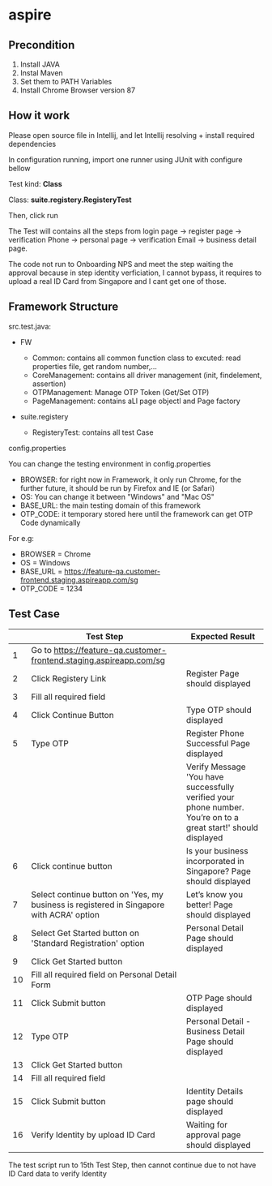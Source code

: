 # aspire

## Precondition
1. Install JAVA
2. Instal Maven
3. Set them to PATH Variables
4. Install Chrome Browser version 87

## How it work
Please open source file in Intellij, and let Intellij resolving + install required dependencies

In configuration running, import one runner using JUnit with configure bellow

Test kind: **Class**

Class: **suite.registery.RegisteryTest**

Then, click run

The Test will contains all the steps from login page -> register page -> verification Phone -> personal page -> verification Email -> business detail page.

The code not run to Onboarding NPS and meet the step waiting the approval because in step identity verficiation, I cannot bypass, it requires to upload a real ID Card from Singapore and I cant get one of those.

## Framework Structure
src.test.java:

- FW
    - Common: contains all common function class to excuted: read properties file, get random number,...
    - CoreManagement:  contains all driver management (init, findelement, assertion)
    - OTPManagement: Manage OTP Token (Get/Set OTP)
    - PageManagement: contains aLl page objectl and Page factory

- suite.registery
    - RegisteryTest: contains all test Case

config.properties

You can change the testing environment in config.properties
- BROWSER: for right now in Framework, it only run Chrome, for the further future, it should be run by Firefox and IE (or Safari)
- OS: You can change it between "Windows" and "Mac OS"
- BASE_URL: the main testing domain of this framework
- OTP_CODE: it temporary stored here until the framework can get OTP Code dynamically

For e.g:
- BROWSER = Chrome
- OS = Windows
- BASE_URL = https://feature-qa.customer-frontend.staging.aspireapp.com/sg
- OTP_CODE = 1234

## Test Case

| | Test Step | Expected Result |
| ------ | ------ | ------ |
| 1 | Go to https://feature-qa.customer-frontend.staging.aspireapp.com/sg | |
| 2 | Click Registery Link | Register Page should displayed |
| 3 | Fill all required field | |
| 4 | Click Continue Button | Type OTP should displayed |
| 5 | Type OTP | Register Phone Successful Page displayed |
|   | | Verify Message 'You have successfully verified your phone number. You’re on to a great start!' should displayed |
| 6 | Click continue button | Is your business incorporated in Singapore? Page should displayed |
| 7 | Select continue button on 'Yes, my business is registered in Singapore with ACRA' option | Let’s know you better! Page should displayed |
| 8 | Select Get Started button on 'Standard Registration' option | Personal Detail Page should displayed |
| 9 | Click Get Started button | |
| 10 | Fill all required field on Personal Detail Form | |
| 11 | Click Submit button | OTP Page should displayed |
| 12 | Type OTP | Personal Detail - Business Detail Page should displayed |
| 13 | Click Get Started button | |
| 14 | Fill all required field | | 
| 15 | Click Submit button | Identity Details page should displayed |
| 16 | Verify Identity by upload ID Card | Waiting for approval page should displayed |

The test script run to 15th Test Step, then cannot continue due to not have ID Card data to verify Identity

